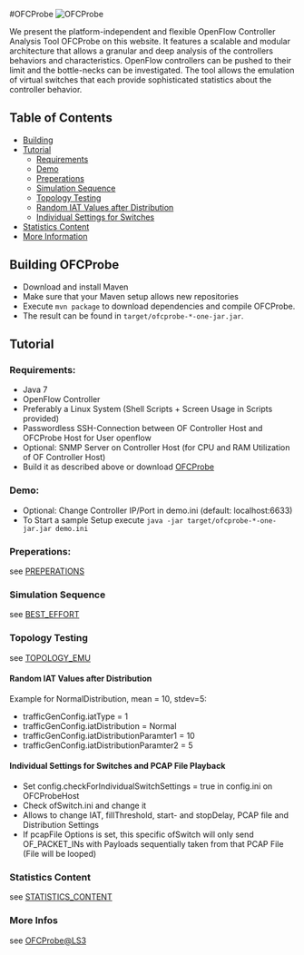 #OFCProbe
![OFCProbe](http://www3.informatik.uni-wuerzburg.de/research/ngn/ofcprobe/ofcprobe-logo.png)

We present the platform-independent and flexible OpenFlow Controller Analysis Tool OFCProbe on this website. It features 
a scalable and modular architecture that allows a granular and deep analysis of the controllers behaviors and 
characteristics. OpenFlow controllers can be pushed to their limit and the bottle-necks can be investigated.
The tool allows the emulation of virtual switches that each provide sophisticated statistics about the controller 
behavior.

## Table of Contents
- [Building](#building)
- [Tutorial](#tut)
  - [Requirements](#req)
  - [Demo](#demo)
  - [Preperations](#prep)
  - [Simulation Sequence](#simseq)
  - [Topology Testing](#topotest)
  - [Random IAT Values after Distribution](#radomdistri)
  - [Individual Settings for Switches](#indipcap)
- [Statistics Content](#statcontent)
- [More Information](#infos)

## <a name="building"></a>Building OFCProbe

- Download and install Maven
- Make sure that your Maven setup allows new repositories
- Execute `mvn package` to download dependencies and compile OFCProbe.
- The result can be found in `target/ofcprobe-*-one-jar.jar`.


## <a name="tut"></a>Tutorial

### <a name="req"></a>Requirements:

- Java 7
- OpenFlow Controller
- Preferably a Linux System (Shell Scripts + Screen Usage in Scripts provided)
- Passwordless SSH-Connection between OF Controller Host and OFCProbe Host for User openflow
- Optional: SNMP Server on Controller Host (for CPU and RAM Utilization of OF Controller Host)
- Build it as described above or download [OFCProbe](https://github.com/lsinfo3/ofcprobe/releases)

### <a name="demo"></a>Demo:

- Optional: Change Controller IP/Port in demo.ini (default: localhost:6633)
- To Start a sample Setup execute `java -jar target/ofcprobe-*-one-jar.jar demo.ini`

### <a name="prep"></a>Preperations:

see [PREPERATIONS](https://github.com/lsinfo3/ofcprobe/blob/master/PREPERATIONS.md)

### <a name="simseq"></a>Simulation Sequence

see [BEST_EFFORT](https://github.com/lsinfo3/ofcprobe/blob/master/BEST_EFFORT.md)


### <a name="topotest"></a>Topology Testing

see [TOPOLOGY_EMU](https://github.com/lsinfo3/ofcprobe/blob/master/TOPOLOGY_EMU.md)

#### <a name="randomdistri"></a>Random IAT Values after Distribution

Example for NormalDistribution, mean = 10, stdev=5:

* trafficGenConfig.iatType = 1
* trafficGenConfig.iatDistribution = Normal
* trafficGenConfig.iatDistributionParamter1 = 10
* trafficGenConfig.iatDistributionParamter2 = 5

#### <a name="indipcap"></a>Individual Settings for Switches and PCAP File Playback

* Set config.checkForIndividualSwitchSettings = true in config.ini on OFCProbeHost
* Check ofSwitch.ini and change it
* Allows to change IAT, fillThreshold, start- and stopDelay, PCAP file and Distribution Settings
* If pcapFile Options is set, this specific ofSwitch will only send OF_PACKET_INs with Payloads sequentially taken from that PCAP File (File will be looped)


### <a name="statcontent"></a>Statistics Content

see [STATISTICS_CONTENT](https://github.com/lsinfo3/ofcprobe/blob/master/STATISTICS_CONTENT.md)

### <a name="infos"></a>More Infos
see [OFCProbe@LS3](http://www3.informatik.uni-wuerzburg.de/research/ngn/ofcprobe/ofcprobe_instructions)